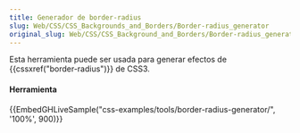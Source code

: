 ```yaml
---
title: Generador de border-radius
slug: Web/CSS/CSS_Backgrounds_and_Borders/Border-radius_generator
original_slug: Web/CSS/CSS_Background_and_Borders/Border-radius_generator
---
```


Esta herramienta puede ser usada para generar efectos de {{cssxref("border-radius")}} de CSS3.

#### Herramienta

{{EmbedGHLiveSample("css-examples/tools/border-radius-generator/", '100%', 900)}}
